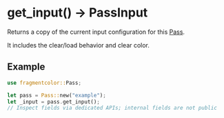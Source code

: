 # get_input() -> PassInput

Returns a copy of the current input configuration for this [Pass](https://fragmentcolor.org/api/pass).

It includes the clear/load behavior and clear color.

## Example

```rust
use fragmentcolor::Pass;

let pass = Pass::new("example");
let _input = pass.get_input();
// Inspect fields via dedicated APIs; internal fields are not public
```
